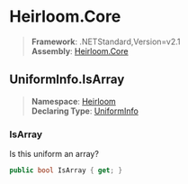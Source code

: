# Heirloom.Core

> **Framework**: .NETStandard,Version=v2.1  
> **Assembly**: [Heirloom.Core][0]  

## UniformInfo.IsArray

> **Namespace**: [Heirloom][0]  
> **Declaring Type**: [UniformInfo][1]  

### IsArray

Is this uniform an array?

```cs
public bool IsArray { get; }
```

[0]: ../../../Heirloom.Core.md
[1]: ../UniformInfo.md
